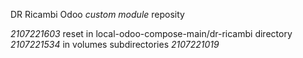 DR Ricambi Odoo *custom module* reposity

*2107221603* reset in local-odoo-compose-main/dr-ricambi directory
*2107221534* in volumes subdirectories
*2107221019*
